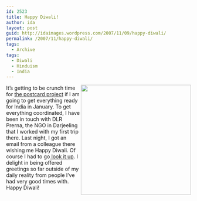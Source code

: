 ```yaml
---
id: 2523
title: Happy Diwali!
author: ida
layout: post
guid: http://idaimages.wordpress.com/2007/11/09/happy-diwali/
permalink: /2007/11/happy-diwali/
tags:
  - Archive
tags:
  - Diwali
  - Hinduism
  - India
---
```

<img src="http://www.itbhu.org/chronicle/archives/images/oct.06/Diwali.jpg" align="right" width="300" />It&#8217;s getting to be crunch time for [the postcard project][1] if I am going to get everything ready for India in January. To get everything coordinated, I have been in touch with DLR Prerna, the NGO in Darjeeling that I worked with my first trip there. Last night, I got an email from a colleague there wishing me Happy Diwali. Of course I had to go[ look it up][2]. I delight in being offered greetings so far outside of my daily reality from people I&#8217;ve had very good times with. Happy Diwali!

 [1]: http://a.parsons.edu/~ibenedetto/bootcamp
 [2]: http://en.wikipedia.org/wiki/Diwali